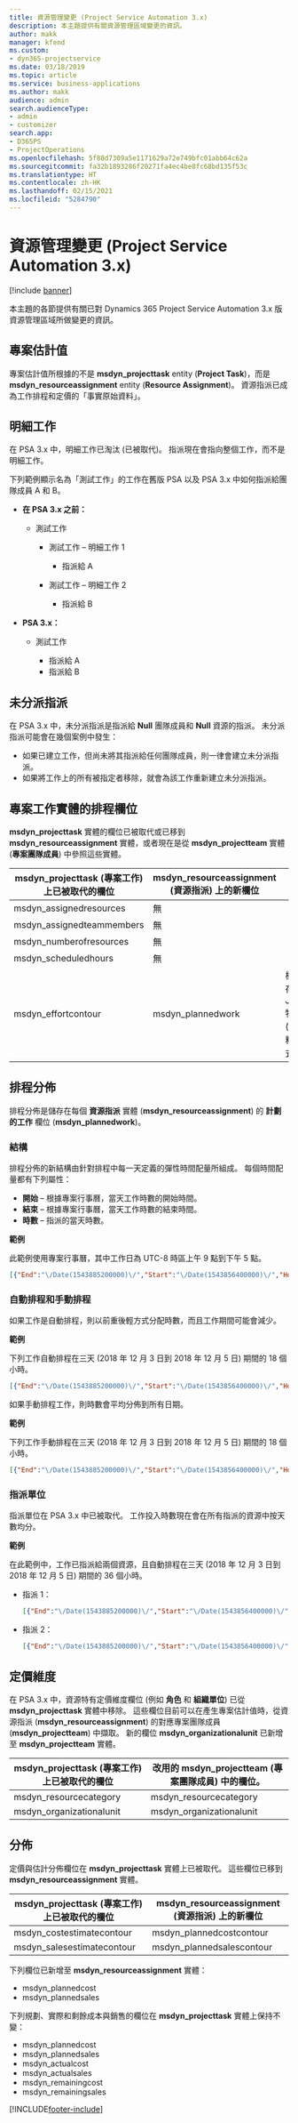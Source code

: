 ```yaml
---
title: 資源管理變更 (Project Service Automation 3.x)
description: 本主題提供有關資源管理區域變更的資訊。
author: makk
manager: kfend
ms.custom:
- dyn365-projectservice
ms.date: 03/18/2019
ms.topic: article
ms.service: business-applications
ms.author: makk
audience: admin
search.audienceType:
- admin
- customizer
search.app:
- D365PS
- ProjectOperations
ms.openlocfilehash: 5f88d7309a5e1171629a72e749bfc01abb64c62a
ms.sourcegitcommit: fa32b1893286f20271fa4ec4be8fc68bd135f53c
ms.translationtype: HT
ms.contentlocale: zh-HK
ms.lasthandoff: 02/15/2021
ms.locfileid: "5284790"
---
```

# <a name="resource-management-changes-project-service-automation-3x"></a>資源管理變更 (Project Service Automation 3.x)

[!include [banner](../../includes/psa-now-project-operations.md)]

本主題的各節提供有關已對 Dynamics 365 Project Service Automation 3.x 版資源管理區域所做變更的資訊。

## <a name="project-estimates"></a>專案估計值

專案估計值所根據的不是 **msdyn\_projecttask** entity (**Project Task**)，而是 **msdyn\_resourceassignment** entity (**Resource Assignment**)。 資源指派已成為工作排程和定價的「事實原始資料」。

## <a name="line-tasks"></a>明細工作

在 PSA 3.x 中，明細工作已淘汰 (已被取代)。 指派現在會指向整個工作，而不是明細工作。

下列範例顯示名為「測試工作」的工作在舊版 PSA 以及 PSA 3.x 中如何指派給團隊成員 A 和 B。

- **在 PSA 3.x 之前：**

    - 測試工作

        - 測試工作 – 明細工作 1

            - 指派給 A

        - 測試工作 – 明細工作 2

            - 指派給 B

- **PSA 3.x：**

    - 測試工作

        - 指派給 A
        - 指派給 B

## <a name="unassigned-assignment"></a>未分派指派

在 PSA 3.x 中，未分派指派是指派給 **Null** 團隊成員和 **Null** 資源的指派。 未分派指派可能會在幾個案例中發生：

- 如果已建立工作，但尚未將其指派給任何團隊成員，則一律會建立未分派指派。 
- 如果將工作上的所有被指定者移除，就會為該工作重新建立未分派指派。

## <a name="scheduling-fields-on-the-project-task-entity"></a>專案工作實體的排程欄位

**msdyn\_projecttask** 實體的欄位已被取代或已移到 **msdyn\_resourceassignment** 實體，或者現在是從 **msdyn\_projectteam** 實體 (**專案團隊成員**) 中參照這些實體。

| msdyn\_projecttask (專案工作) 上已被取代的欄位 | msdyn\_resourceassignment (資源指派) 上的新欄位 | 註解 |
|---|---|---|
| msdyn\_assignedresources | 無 | |
| msdyn\_assignedteammembers | 無 | |
| msdyn\_numberofresources | 無 | |
| msdyn\_scheduledhours | 無 | |
| msdyn\_effortcontour | msdyn\_plannedwork | 欄位中所儲存 JavaScript 物件標記法 (JSON) 資料結構的格式已變更。 |

## <a name="schedule-contour"></a>排程分佈

排程分佈是儲存在每個 **資源指派** 實體 (**msdyn\_resourceassignment**) 的 **計劃的工作** 欄位 (**msdyn\_plannedwork**)。

### <a name="structure"></a>結構

排程分佈的新結構由針對排程中每一天定義的彈性時間配量所組成。 每個時間配量都有下列屬性：

- **開始** – 根據專案行事曆，當天工作時數的開始時間。
- **結束** – 根據專案行事曆，當天工作時數的結束時間。
- **時數** – 指派的當天時數。

**範例**

此範例使用專案行事曆，其中工作日為 UTC-8 時區上午 9 點到下午 5 點。

```json
[{"End":"\/Date(1543885200000)\/","Start":"\/Date(1543856400000)\/","Hours":8},{"End":"\/Date(1543971600000)\/","Start":"\/Date(1543942800000)\/","Hours":8},{"End":"\/Date(1544058000000)\/","Start":"\/Date(1544029200000)\/","Hours":2}]
```

### <a name="auto-scheduling-and-manual-scheduling"></a>自動排程和手動排程

如果工作是自動排程，則以前重後輕方式分配時數，而且工作期間可能會減少。

**範例**

下列工作自動排程在三天 (2018 年 12 月 3 日到 2018 年 12 月 5 日) 期間的 18 個小時。

```json
[{"End":"\/Date(1543885200000)\/","Start":"\/Date(1543856400000)\/","Hours":8},{"End":"\/Date(1543971600000)\/","Start":"\/Date(1543942800000)\/","Hours":8},{"End":"\/Date(1544058000000)\/","Start":"\/Date(1544029200000)\/","Hours":2}]
```

如果手動排程工作，則時數會平均分佈到所有日期。

**範例**

下列工作手動排程在三天 (2018 年 12 月 3 日到 2018 年 12 月 5 日) 期間的 18 個小時。

```json
[{"End":"\/Date(1543885200000)\/","Start":"\/Date(1543856400000)\/","Hours":6},{"End":"\/Date(1543971600000)\/","Start":"\/Date(1543942800000)\/","Hours":6},{"End":"\/Date(1544058000000)\/","Start":"\/Date(1544029200000)\/","Hours":6}]
```

### <a name="assignment-unit"></a>指派單位

指派單位在 PSA 3.x 中已被取代。 工作投入時數現在會在所有指派的資源中按天數均分。

**範例**

在此範例中，工作已指派給兩個資源，且自動排程在三天 (2018 年 12 月 3 日到 2018 年 12 月 5 日) 期間的 36 個小時。

- 指派 1：

    ```json
    [{"End":"\/Date(1543885200000)\/","Start":"\/Date(1543856400000)\/","Hours":8},{"End":"\/Date(1543971600000)\/","Start":"\/Date(1543942800000)\/","Hours":8},{"End":"\/Date(1544058000000)\/","Start":"\/Date(1544029200000)\/","Hours":2}]
    ```

- 指派 2：

    ```json
    [{"End":"\/Date(1543885200000)\/","Start":"\/Date(1543856400000)\/","Hours":8},{"End":"\/Date(1543971600000)\/","Start":"\/Date(1543942800000)\/","Hours":8},{"End":"\/Date(1544058000000)\/","Start":"\/Date(1544029200000)\/","Hours":2}]
    ```

## <a name="pricing-dimensions"></a>定價維度

在 PSA 3.x 中，資源特有定價維度欄位 (例如 **角色** 和 **組織單位**) 已從 **msdyn\_projecttask** 實體中移除。 這些欄位目前可以在產生專案估計值時，從資源指派 (**msdyn\_resourceassignment**) 的對應專案團隊成員 (**msdyn\_projectteam**) 中擷取。 新的欄位 **msdyn\_organizationalunit** 已新增至 **msdyn\_projectteam** 實體。

| msdyn\_projecttask (專案工作) 上已被取代的欄位 | 改用的 msdyn\_projectteam (專案團隊成員) 中的欄位。 |
|---|---|
| msdyn\_resourcecategory | msdyn\_resourcecategory |
| msdyn\_organizationalunit | msdyn\_organizationalunit |

## <a name="contours"></a>分佈

定價與估計分佈欄位在 **msdyn\_projecttask** 實體上已被取代。 這些欄位已移到 **msdyn\_resourceassignment** 實體。

| msdyn\_projecttask (專案工作) 上已被取代的欄位 | msdyn\_resourceassignment (資源指派) 上的新欄位 |
|---|---|
| msdyn\_costestimatecontour | msdyn\_plannedcostcontour |
| msdyn\_salesestimatecontour | msdyn\_plannedsalescontour |

下列欄位已新增至 **msdyn\_resourceassignment** 實體：

* msdyn\_plannedcost
* msdyn\_plannedsales

下列規劃、實際和剩餘成本與銷售的欄位在 **msdyn\_projecttask** 實體上保持不變：

* msdyn\_plannedcost
* msdyn\_plannedsales
* msdyn\_actualcost
* msdyn\_actualsales
* msdyn\_remainingcost
* msdyn\_remainingsales


[!INCLUDE[footer-include](../../includes/footer-banner.md)]